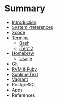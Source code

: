 # Summary

* [Introduction](README.md)
* [System Preferences](system_preferences/README.md)
* [Xcode](xcode/README.md)
* [Terminal](terminal/README.md)
   * [Bash](terminal/bash.md)
   * [iTerm2](terminal/iterm2.md)
* [Homebrew](homebrew/README.md)
   * [Usage](homebrew/usage.md)
* [Git](git/README.md)
* [RVM & Ruby](ruby/README.md)
* [Sublime Text](sublime_text/README.md)
* [Vagrant](vagrant/README.md)
* PostgreSQL
* [Apps](apps/README.md)
* References

